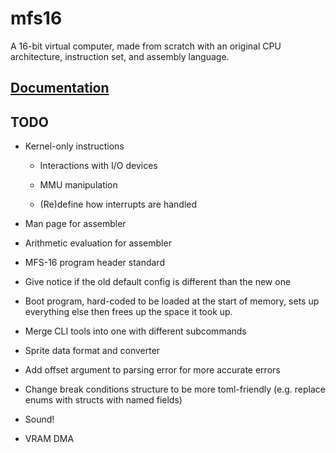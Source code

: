 # mfs16

A 16-bit virtual computer, made from scratch with an original CPU architecture, instruction set, and assembly language.

## [Documentation](https://maxgmr.ca/book/index.html)

## TODO

- Kernel-only instructions

  - Interactions with I/O devices

  - MMU manipulation

  - (Re)define how interrupts are handled

- Man page for assembler

- Arithmetic evaluation for assembler

- MFS-16 program header standard

- Give notice if the old default config is different than the new one

- Boot program, hard-coded to be loaded at the start of memory, sets up everything else then frees up the space it took up.

- Merge CLI tools into one with different subcommands

- Sprite data format and converter

- Add offset argument to parsing error for more accurate errors

- Change break conditions structure to be more toml-friendly (e.g. replace enums with structs with named fields)

- Sound!

- VRAM DMA
